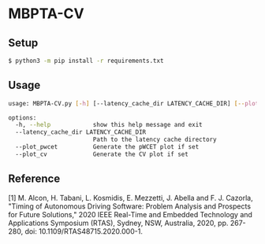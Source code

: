 # MBPTA-CV

## Setup

```bash
$ python3 -m pip install -r requirements.txt
```

## Usage

```bash
usage: MBPTA-CV.py [-h] [--latency_cache_dir LATENCY_CACHE_DIR] [--plot_pwcet] [--plot_cv]
```

```bash
options:
  -h, --help            show this help message and exit
  --latency_cache_dir LATENCY_CACHE_DIR
                        Path to the latency cache directory
  --plot_pwcet          Generate the pWCET plot if set
  --plot_cv             Generate the CV plot if set
```

## Reference
[1] M. Alcon, H. Tabani, L. Kosmidis, E. Mezzetti, J. Abella and F. J. Cazorla, "Timing of Autonomous Driving Software: Problem Analysis and Prospects for Future Solutions," 2020 IEEE Real-Time and Embedded Technology and Applications Symposium (RTAS), Sydney, NSW, Australia, 2020, pp. 267-280, doi: 10.1109/RTAS48715.2020.000-1.